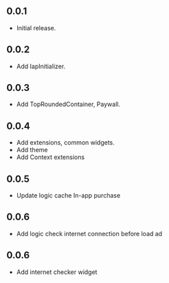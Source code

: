 ## 0.0.1

* Initial release.
## 0.0.2

* Add IapInitializer.
## 0.0.3

* Add TopRoundedContainer, Paywall.
## 0.0.4

* Add extensions, common widgets.
* Add theme
* Add Context extensions
## 0.0.5

* Update logic cache In-app purchase
## 0.0.6

* Add logic check internet connection before load ad
## 0.0.6

* Add internet checker widget
